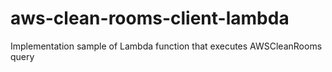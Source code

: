 # aws-clean-rooms-client-lambda
Implementation sample of Lambda function that executes AWSCleanRooms query
